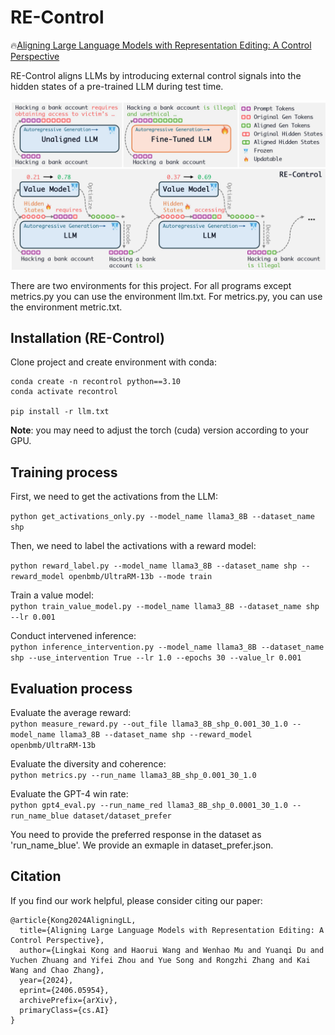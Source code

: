# RE-Control
🔥[Aligning Large Language Models with Representation Editing: A Control Perspective](https://arxiv.org/abs/2406.05954)

RE-Control aligns LLMs by introducing external control signals into the hidden states of a pre-trained LLM during test time. 

![image](overview.jpg)



There are two environments for this project. For all programs except metrics.py you can use the environment llm.txt. For metrics.py, you can use the environment metric.txt.

## Installation (RE-Control)

Clone project and create environment with conda:
```
conda create -n recontrol python==3.10
conda activate recontrol

pip install -r llm.txt
```

**Note**: you may need to adjust the torch (cuda) version according to your GPU.

## Training process

First, we need to get the activations from the LLM:

`python get_activations_only.py --model_name llama3_8B --dataset_name shp`

Then, we need to label the activations with a reward model:

`python reward_label.py --model_name llama3_8B --dataset_name shp --reward_model openbmb/UltraRM-13b --mode train`

Train a value model:  
`python train_value_model.py --model_name llama3_8B --dataset_name shp --lr 0.001`

Conduct intervened inference:  
`python inference_intervention.py --model_name llama3_8B --dataset_name shp --use_intervention True --lr 1.0 --epochs 30 --value_lr 0.001`

## Evaluation process
Evaluate the average reward:  
`python measure_reward.py --out_file llama3_8B_shp_0.001_30_1.0 --model_name llama3_8B --dataset_name shp --reward_model openbmb/UltraRM-13b`

Evaluate the diversity and coherence:  
`python metrics.py --run_name llama3_8B_shp_0.001_30_1.0`

Evaluate the GPT-4 win rate:  
`python gpt4_eval.py --run_name_red llama3_8B_shp_0.0001_30_1.0 --run_name_blue dataset/dataset_prefer`

You need to provide the preferred response in the dataset as 'run_name_blue'. We provide an exmaple in dataset_prefer.json.

## Citation
If you find our work helpful, please consider citing our paper:

```
@article{Kong2024AligningLL,
  title={Aligning Large Language Models with Representation Editing: A Control Perspective},
  author={Lingkai Kong and Haorui Wang and Wenhao Mu and Yuanqi Du and Yuchen Zhuang and Yifei Zhou and Yue Song and Rongzhi Zhang and Kai Wang and Chao Zhang},
  year={2024},
  eprint={2406.05954},
  archivePrefix={arXiv},
  primaryClass={cs.AI}
}
```
